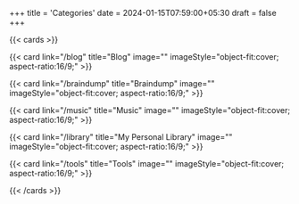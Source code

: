 +++
title = 'Categories'
date = 2024-01-15T07:59:00+05:30
draft = false
+++


<div class="mt-4"></div>

{{< cards >}}

  {{< card link="/blog" title="Blog" image="" imageStyle="object-fit:cover; aspect-ratio:16/9;" >}}

  {{< card link="/braindump" title="Braindump" image="" imageStyle="object-fit:cover; aspect-ratio:16/9;" >}}

  {{< card link="/music" title="Music" image="" imageStyle="object-fit:cover; aspect-ratio:16/9;" >}}

  {{< card link="/library" title="My Personal Library" image="" imageStyle="object-fit:cover; aspect-ratio:16/9;" >}}

  {{< card link="/tools" title="Tools" image="" imageStyle="object-fit:cover; aspect-ratio:16/9;" >}}
  

  <!-- {{< card link="https://github.com/imfing/hextra-starter-template/" title="Hextra Starter Template" image="https://user-images.githubusercontent.com/5097752/263551418-c403b9a9-a76c-47a6-8466-513d772ef0b7.jpg" imageStyle="object-fit:cover; aspect-ratio:16/9;" >}} -->
{{< /cards >}}
